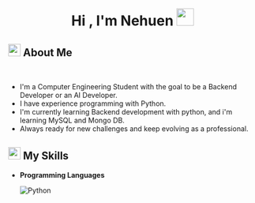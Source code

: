 
<h1 align="center">Hi , I'm Nehuen <img src="https://media.giphy.com/media/hvRJCLFzcasrR4ia7z/giphy.gif" width="35"></h1>

## <img src="[https://media2.giphy.com/media/QssGEmpkyEOhBCb7e1/giphy.gif?cid=ecf05e47a0n3gi1bfqntqmob8g9aid1oyj2wr3ds3mg700bl&rid=giphy.gif](https://giphy.com/embed/3og0IS6SldW60DdCRa)" width ="25"><b> **About Me**</b>




<br>


- I'm a Computer Engineering Student with the goal to be a Backend Developer or an AI Developer.
- I have experience programming with Python.
- I'm currently learning Backend development with python, and i'm learning MySQL and Mongo DB.
- Always ready for new challenges and keep evolving as a professional.



## <img src="https://media2.giphy.com/media/QssGEmpkyEOhBCb7e1/giphy.gif?cid=ecf05e47a0n3gi1bfqntqmob8g9aid1oyj2wr3ds3mg700bl&rid=giphy.gif" width ="25"><b> My Skills</b>

<p align="center">

- **Programming Languages**
    
    ![Python](https://img.shields.io/badge/Python%20-%2314354C.svg?style=for-the-badge&logo=python&logoColor=white)



</p>


